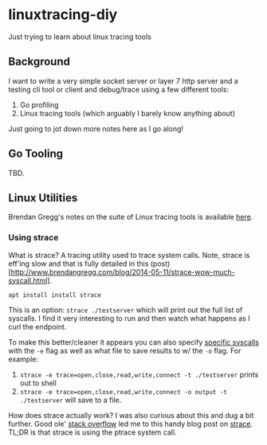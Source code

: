 # linuxtracing-diy
Just trying to learn about linux tracing tools

## Background

I want to write a very simple socket server or layer 7 http server and a testing cli tool or client and debug/trace using a few different tools:

1. Go profiling
2. Linux tracing tools (which arguably I barely know anything about)

Just going to jot down more notes here as I go along!

## Go Tooling

TBD.

## Linux Utilities

Brendan Gregg's notes on the suite of Linux tracing tools is available [here](http://www.brendangregg.com/blog/2015-07-08/choosing-a-linux-tracer.html).

### Using strace

What is strace? A tracing utility used to trace system calls. Note, strace is eff'ing slow and that is fully detailed in this (post)[http://www.brendangregg.com/blog/2014-05-11/strace-wow-much-syscall.html].

`apt install install strace`

This is an option: `strace ./testserver` which will print out the full list of syscalls. I find it very interesting to run and then watch what happens as I curl the endpoint.

To make this better/cleaner it appears you can also specify [specific syscalls](https://man7.org/linux/man-pages/man1/strace.1.html) with the `-e` flag as well as what file to save results to w/ the `-o` flag. For example:

1. `strace -e trace=open,close,read,write,connect -t ./testserver` prints out to shell
2. `strace -e trace=open,close,read,write,connect -o output -t ./testserver` will save to a file.

How does strace actually work? I was also curious about this and dug a bit further. Good ole' [stack overflow](https://stackoverflow.com/questions/5494316/how-does-strace-work) led me to this handy blog post on [strace](https://blog.packagecloud.io/eng/2016/02/29/how-does-strace-work/). TL;DR is that strace is using the ptrace system call.
